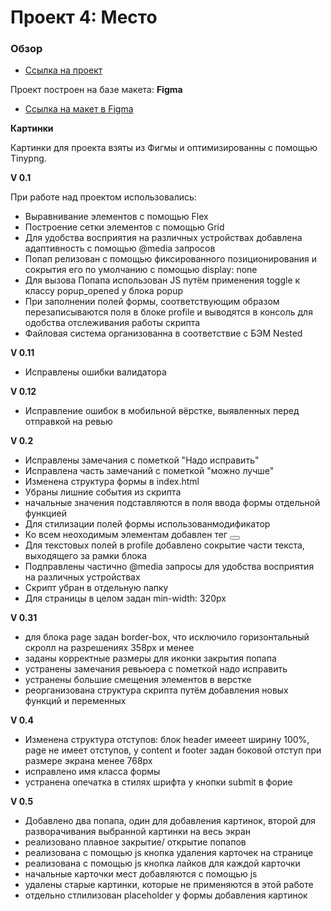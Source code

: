 # Проект 4: Место

### Обзор

* [Ссылка на проект](https://leonid-tula.github.io/mesto/)

Проект построен на базе макета:
**Figma**

* [Ссылка на макет в Figma](https://www.figma.com/file/2cn9N9jSkmxD84oJik7xL7/JavaScript.-Sprint-4?node-id=0%3A1)

**Картинки**

Картинки для проекта взяты из Фигмы и оптимизированны с помощью Tinypng.

**V 0.1**

При работе над проектом использовались:
- Выравнивание элементов с помощью Flex
- Построение сетки элементов с помощью Grid
- Для удобства восприятия на различных устройствах добавлена адаптивность с помощью @media запросов
- Попап релизован с помощью фиксированного позиционирования и сокрытия его по умолчанию с помощью display: none
- Для вызова Попапа использован JS путём применения toggle к классу popup_opened у блока popup
- При заполнении полей формы, соответствующим образом перезаписываются поля в блоке profile и выводятся в консоль для одобства отслеживания работы скрипта 
- Файловая система организованна в соответствие с БЭМ Nested

**V 0.11**
- Исправлены ошибки валидатора

**V 0.12**
- Исправление ошибок в мобильной вёрстке, выявленных перед отправкой на ревью

**V 0.2**
- Исправлены замечания с пометкой "Надо исправить"
- Исправлена часть замечаний с пометкой "можно лучше"
- Изменена структура формы в index.html
- Убраны лишние события из скрипта
- начальные значения подставляются в поля ввода формы отдельной функцией
- Для стилизации полей формы использованмодификатор
- Ко всем неоходимым элементам добавлен тег <button>
- Для текстовых полей в profile добавлено сокрытие части текста, выходящего за рамки блока
- Подправлены частично @media запросы для удобства восприятия на различных устройствах
- Скрипт убран в отдельную папку
- Для страницы в целом задан min-width: 320px

**V 0.31**
- для блока page задан border-box, что исключило горизонтальный скролл на разрешениях 358px и менее
- заданы корректные размеры для иконки закрытия попапа
- устранены замечания ревьюера с пометкой надо исправить
- устранены большие смещения элементов в верстке
- реорганизована структура скрипта путём добавления новых функций и переменных

**V 0.4**
- Изменена структура отступов: блок header имееет ширину 100%, page не имеет отступов, у content и footer задан боковой отступ при размере экрана менее 768px
- исправлено имя класса формы
- устранена опечатка в стилях шрифта у кнопки submit в форие

**V 0.5**
- Добавлено два попапа, один для добавления картинок, второй для разворачивания выбранной картинки на весь экран
- реализовано плавное закрытие/ открытие попапов
- реализована с помощью js кнопка удаления карточек на странице
- реализована с помощью js кнопка лайков для каждой карточки
- начальные карточки мест добавляются с помощью js
- удалены старые картинки, которые не применяются в этой работе
- отдельно стлилизован placeholder у формы добавления картинок

